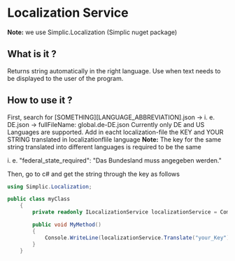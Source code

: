 # Localization Service

**Note:** we use Simplic.Localization (Simplic nuget package)

## What is it ?
Returns string automatically in the right language. Use when text needs to be displayed to the user of the program.

## How to use it ?
First, search for [SOMETHING][LANGUAGE_ABBREVIATION].json -> i. e. DE.json -> fullFileName: global.de-DE.json
Currently only DE and US Languages are supported.
Add in eacht localization-file the KEY and YOUR STRING translated in localizationflile language
**Note:** The key for the same string translated into different languages is required to be the same

i. e. "federal_state_required":  "Das Bundesland muss angegeben werden."

Then, go to c# and get the string through the key as follows
```csharp
using Simplic.Localization;

public class myClass
    {
        private readonly ILocalizationService localizationService = CommonServiceLocator.ServiceLocator.Current.GetInstance<ILocalizationService>();

        public void MyMethod()
        {
            Console.WriteLine(localizationService.Translate("your_Key"));
        }
    }
```

